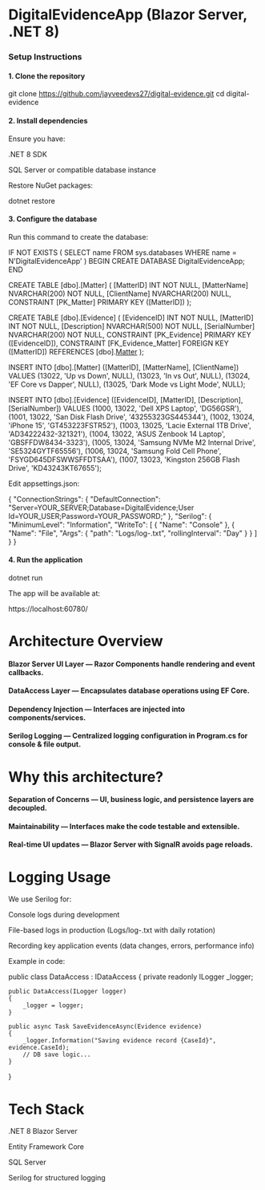# DigitalEvidenceApp (Blazor Server, .NET 8)

### Setup Instructions

#### 1. Clone the repository
git clone https://github.com/jayveedevs27/digital-evidence.git
cd digital-evidence

#### 2. Install dependencies

Ensure you have:

.NET 8 SDK

SQL Server or compatible database instance

Restore NuGet packages:

dotnet restore

#### 3. Configure the database

Run this command to create the database:

IF NOT EXISTS (
    SELECT name 
    FROM sys.databases 
    WHERE name = N'DigitalEvidenceApp'
)
BEGIN
    CREATE DATABASE DigitalEvidenceApp;
END

CREATE TABLE [dbo].[Matter] (
    [MatterID] INT NOT NULL,
    [MatterName] NVARCHAR(200) NOT NULL,
    [ClientName] NVARCHAR(200) NULL,
    CONSTRAINT [PK_Matter] PRIMARY KEY ([MatterID])
);

CREATE TABLE [dbo].[Evidence] (
    [EvidenceID] INT NOT NULL,
    [MatterID] INT NOT NULL,
    [Description] NVARCHAR(500) NOT NULL,
    [SerialNumber] NVARCHAR(200) NOT NULL,
    CONSTRAINT [PK_Evidence] PRIMARY KEY ([EvidenceID]),
    CONSTRAINT [FK_Evidence_Matter] FOREIGN KEY ([MatterID]) REFERENCES [dbo].[Matter]([MatterID])
);

INSERT INTO [dbo].[Matter] ([MatterID], [MatterName], [ClientName])
VALUES
(13022, 'Up vs Down', NULL),
(13023, 'In vs Out', NULL),
(13024, 'EF Core vs Dapper', NULL),
(13025, 'Dark Mode vs Light Mode', NULL);

INSERT INTO [dbo].[Evidence] ([EvidenceID], [MatterID], [Description], [SerialNumber])
VALUES
(1000, 13022, 'Dell XPS Laptop', 'DG56GSR'),
(1001, 13022, 'San Disk Flash Drive', '43255323GS445344'),
(1002, 13024, 'iPhone 15', 'GT453223FSTR52'),
(1003, 13025, 'Lacie External 1TB Drive', 'AD34222432-321321'),
(1004, 13022, 'ASUS Zenbook 14 Laptop', 'GBSFFDW8434-3323'),
(1005, 13024, 'Samsung NVMe M2 Internal Drive', 'SE5324GYTF65556'),
(1006, 13024, 'Samsung Fold Cell Phone', 'FSYGD645DFSWWSFFDTSAA'),
(1007, 13023, 'Kingston 256GB Flash Drive', 'KD43243KT67655');


Edit appsettings.json:

{
  "ConnectionStrings": {
    "DefaultConnection": "Server=YOUR_SERVER;Database=DigitalEvidence;User Id=YOUR_USER;Password=YOUR_PASSWORD;"
  },
  "Serilog": {
    "MinimumLevel": "Information",
    "WriteTo": [
      { "Name": "Console" },
      { "Name": "File", "Args": { "path": "Logs/log-.txt", "rollingInterval": "Day" } }
    ]
  }
}

#### 4. Run the application

dotnet run

The app will be available at:

https://localhost:60780/

# Architecture Overview

#### Blazor Server UI Layer — Razor Components handle rendering and event callbacks.

#### DataAccess Layer — Encapsulates database operations using EF Core.

#### Dependency Injection — Interfaces are injected into components/services.

#### Serilog Logging — Centralized logging configuration in Program.cs for console & file output.

# Why this architecture?

#### Separation of Concerns — UI, business logic, and persistence layers are decoupled.

#### Maintainability — Interfaces make the code testable and extensible.

#### Real-time UI updates — Blazor Server with SignalR avoids page reloads.

# Logging Usage

We use Serilog for:

Console logs during development

File-based logs in production (Logs/log-.txt with daily rotation)

Recording key application events (data changes, errors, performance info)

Example in code:

public class DataAccess : IDataAccess
{
    private readonly ILogger _logger;

    public DataAccess(ILogger logger)
    {
        _logger = logger;
    }

    public async Task SaveEvidenceAsync(Evidence evidence)
    {
        _logger.Information("Saving evidence record {CaseId}", evidence.CaseId);
        // DB save logic...
    }
}

# Tech Stack

.NET 8 Blazor Server

Entity Framework Core

SQL Server

Serilog for structured logging